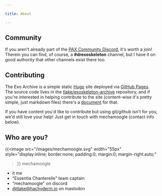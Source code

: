 ```yaml
---

title: About

---
```


## Community

If you aren't already part of the [PAX Community Discord](https://discord.gg/pax), it's worth a join! Therein you can find, of course, a **#drexoskeleton** channel, but I have it on good authority that other channels exist there too.

## Contributing

The Exo Archive is a simple static [Hugo](https://gohugo.io/) site deployed via [GitHub Pages](https://pages.github.com/).
The source code lives in the [tlake/exoskeleton-archive](https://github.com/tlake/exoskeleton-archive/) repository, and if you're interested in helping contribute to the site (content-wise it's pretty simple, just markdown files) there's a [document](https://github.com/tlake/exoskeleton-archive/blob/main/CONTRIBUTING.md) for that.

If you have content you'd like to contribute but using git/github isn't for you, we'd still love your help!
Just get in touch with mechamoogle (contact info below).

## Who are you?

{{<image
  src="/images/mechamoogle.svg"
  width="55px"
  style="display:inline; border:none; padding:0; margin:0; margin-right:auto;"
>}} mechamoogle
- it me
- "Essentia Chanterelle" team captain
- "mechamoogle" on discord
- [@tlake@hachyderm.io](https://hachyderm.io/@tlake) on mastodon

